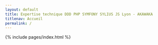 ```yaml
---
layout: default
title: Expertise technique DDD PHP SYMFONY SYLIUS JS Lyon - AKAWAKA
titlenav: Accueil
permalink: /
---
```


{% include pages/index.html %}
